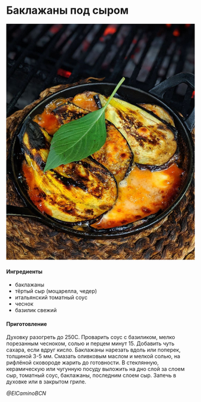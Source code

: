 # Баклажаны под сыром

![Баклажаны под сыром](../pics/photo_2022-01-16_20-06-25.jpg)

#### Ингредиенты

* баклажаны
* тёртый сыр (моцарелла, чедер)
* итальянский томатный соус
* чеснок
* базилик свежий

#### Приготовление

Духовку разогреть до 250C.
Проварить соус с базиликом, мелко порезанным чесноком, солью и перцем минут 15. Добавить чуть сахара, если вдруг кисло.
Баклажаны нарезать вдоль или поперек, толщиной 3-5 мм. Смазать оливковым маслом и мелкой солью, на рифлёной сковороде жарить до готовности.
В стеклянную, керамическую или чугунную посуду выложить на дно слой за слоем сыр, томатный соус, баклажаны, последним слоем сыр.
Запечь в духовке или в закрытом гриле.

*@ElCaminoBCN*
